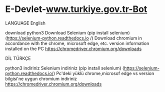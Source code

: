 # E-Devlet-www.turkiye.gov.tr-Bot
LANGUAGE English

download python3
Download Selenium (pip install selenium) (https://selenium-python.readthedocs.io /)
Download chromium in accordance with the chrome, microsoft edge, etc. version information installed on the PC https://chromedriver.chromium.org/downloads


DİL TÜRKÇE

python3 indiriniz
Selenium indiriniz (pip install selenium)  (https://selenium-python.readthedocs.io/)
Pc'deki yüklü chrome,microsof edge vs version bilgisi'ne uygun chromium indiriniz https://chromedriver.chromium.org/downloads
